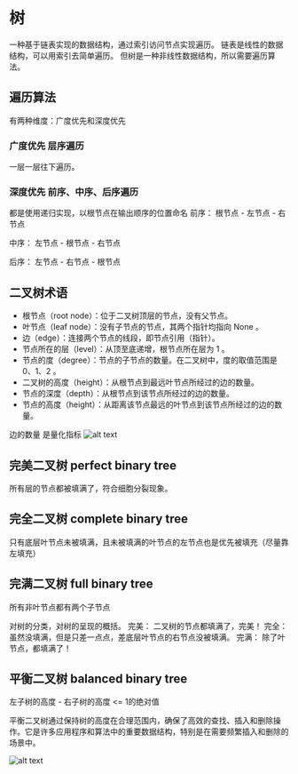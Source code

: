 # 树
一种基于链表实现的数据结构，通过索引访问节点实现遍历。
链表是线性的数据结构，可以用索引去简单遍历。
但树是一种非线性数据结构，所以需要遍历算法。
## 遍历算法
有两种维度：广度优先和深度优先

### 广度优先 层序遍历
一层一层往下遍历。

### 深度优先 前序、中序、后序遍历
都是使用递归实现，以根节点在输出顺序的位置命名
前序：
根节点 - 左节点 - 右节点

中序：
左节点 - 根节点 - 右节点

后序：
左节点 - 右节点 - 根节点

## 二叉树术语
- 根节点（root node）：位于二叉树顶层的节点，没有父节点。
- 叶节点（leaf node）：没有子节点的节点，其两个指针均指向 None 。
- 边（edge）：连接两个节点的线段，即节点引用（指针）。
- 节点所在的层（level）：从顶至底递增，根节点所在层为 1 。
- 节点的度（degree）：节点的子节点的数量。在二叉树中，度的取值范围是 0、1、2 。
- 二叉树的高度（height）：从根节点到最远叶节点所经过的边的数量。
- 节点的深度（depth）：从根节点到该节点所经过的边的数量。
- 节点的高度（height）：从距离该节点最远的叶节点到该节点所经过的边的数量。
  
边的数量 是量化指标
![alt text](image.png)

## 完美二叉树 perfect binary tree
所有层的节点都被填满了，符合细胞分裂现象。

## 完全二叉树 complete binary tree
只有底层叶节点未被填满，且未被填满的叶节点的左节点也是优先被填充（尽量靠左填充）

## 完满二叉树 full binary tree
所有非叶节点都有两个子节点

对树的分类，对树的呈现的概括。
完美： 二叉树的节点都填满了，完美！
完全： 虽然没填满，但是只差一点点，差底层叶节点的右节点没被填满。
完满： 除了叶节点，都填满了！

## 平衡二叉树 balanced binary tree
左子树的高度 - 右子树的高度 <= 1的绝对值

平衡二叉树通过保持树的高度在合理范围内，确保了高效的查找、插入和删除操作。它是许多应用程序和算法中的重要数据结构，特别是在需要频繁插入和删除的场景中。

![alt text](image-1.png)